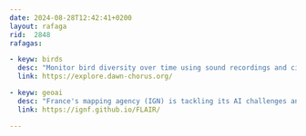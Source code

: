 ```yaml
---
date: 2024-08-28T12:42:41+0200
layout: rafaga
rid:  2848
rafagas:

- keyw: birds
  desc: "Monitor bird diversity over time using sound recordings and citizen assistance, as acoustic biomonitoring indicates changes in species composition"
  link: https://explore.dawn-chorus.org/

- keyw: geoai
  desc: "France's mapping agency (IGN) is tackling its AI challenges and presenting the FLAIR reference datasets of Earth observation data from various aerospace sensors."
  link: https://ignf.github.io/FLAIR/

---
```

